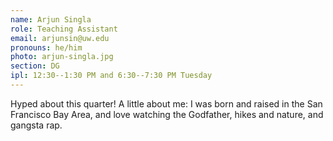 ```yaml
---
name: Arjun Singla
role: Teaching Assistant
email: arjunsin@uw.edu
pronouns: he/him
photo: arjun-singla.jpg
section: DG
ipl: 12:30--1:30 PM and 6:30--7:30 PM Tuesday
---
```


Hyped about this quarter!  A little about me: I was born and raised in the San Francisco Bay Area, and love watching the Godfather, hikes and nature, and gangsta rap.
